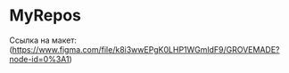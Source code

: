 # MyRepos

Ссылка на макет: (https://www.figma.com/file/k8i3wwEPgK0LHP1WGmldF9/GROVEMADE?node-id=0%3A1)
